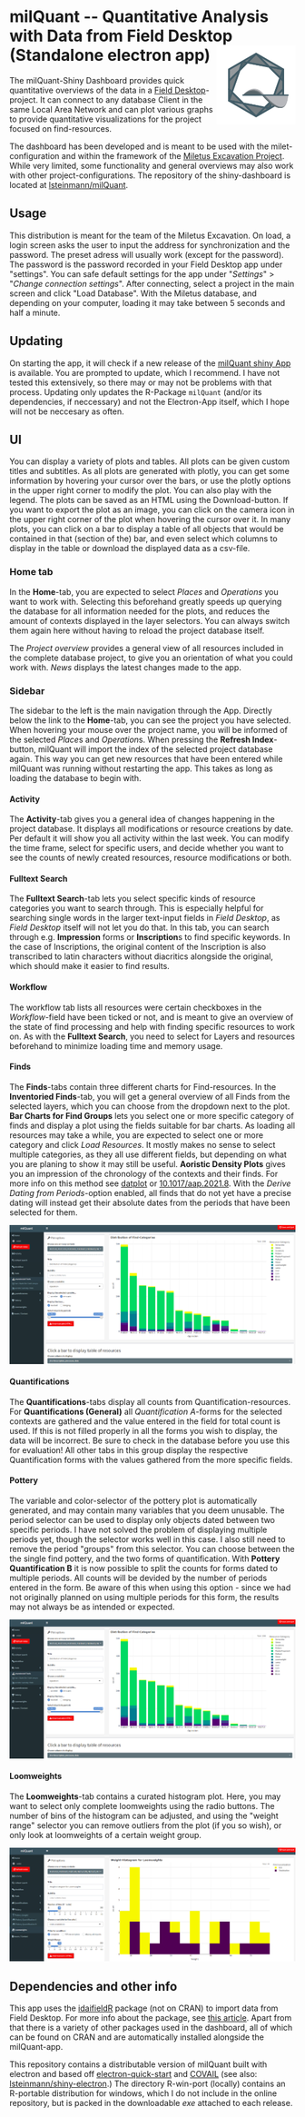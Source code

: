 # milQuant -- Quantitative Analysis with Data from Field Desktop (Standalone electron app) <a href='https://www.miletgrabung.uni-hamburg.de/'><img src='images/quant-icon.png' align="right" height="139" /></a>

The milQuant-Shiny Dashboard provides quick quantitative overviews of the data in a [Field Desktop](https://github.com/dainst/idai-field)-project. It can connect to any database Client in the same Local Area Network and can plot various graphs to provide quantitative visualizations for the project focused on find-resources.

The dashboard has been developed and is meant to be used with the milet-configuration and within the framework of the [Miletus Excavation Project](https://www.miletgrabung.uni-hamburg.de/). While very limited, some functionality and general overviews may also work with other project-configurations. The repository of the shiny-dashboard is located at [lsteinmann/milQuant](https://github.com/lsteinmann/milQuant).

## Usage
This distribution is meant for the team of the Miletus Excavation. On load, a login screen asks the user to input the address for synchronization and the password. The preset adress will usually work (except for the password). The password is the password recorded in your Field Desktop app under "settings". You can safe default settings for the app under "*Settings*" > "*Change connection settings*". After connecting, select a project in the main screen and click "Load Database". With the Miletus database, and depending on your computer, loading it may take between 5 seconds and half a minute. 

## Updating 
On starting the app, it will check if a new release of the [milQuant shiny App](https://github.com/lsteinmann/milQuant) is available. You are prompted to update, which I recommend. I have not tested this extensively, so there may or may not be problems with that process. Updating only updates the R-Package `milQuant` (and/or its dependencies, if neccessary) and not the Electron-App itself, which I hope will not be neccesary as often. 

## UI
You can display a variety of plots and tables. All plots can be given custom titles and subtitles. As all plots are generated with plotly, you can get some information by hovering your cursor over the bars, or use the plotly options in the upper right corner to modify the plot. You can also play with the legend. The plots can be saved as an HTML using the Download-button. If you want to export the plot as an image, you can click on the camera icon in the upper right corner of the plot when hovering the cursor over it. In many plots, you can click on a bar to display a table of all objects that would be contained in that (section of the) bar, and even select which columns to display in the table or download the displayed data as a csv-file.

### Home tab
In the **Home**-tab, you are expected to select *Places* and *Operations* you want to work with. Selecting this beforehand greatly speeds up querying the database for all information needed for the plots, and reduces the amount of contexts displayed in the layer selectors. You can always switch them again here without having to reload the project database itself. 

The *Project overview* provides a general view of all resources included in the complete database project, to give you an orientation of what you could work with. *News* displays the latest changes made to the app. 

### Sidebar
The sidebar to the left is the main navigation through the App. Directly below the link to the **Home**-tab, you can see the project you have selected. When hovering your mouse over the project name, you will be informed of the selected *Place*s and *Operation*s. When pressing the **Refresh Index**-button, milQuant will import the index of the selected project database again. This way you can get new resources that have been entered while milQuant was running without restarting the app. This takes as long as loading the database to begin with. 

#### Activity
The **Activity**-tab gives you a general idea of changes happening in the project database. It displays all modifications or resource creations by date. Per default it will show you all activity within the last week. You can modify the time frame, select for specific users, and decide whether you want to see the counts of newly created resources, resource modifications or both. 

#### Fulltext Search
The **Fulltext Search**-tab lets you select specific kinds of resource categories you want to search through. This is especially helpful for searching single words in the larger text-input fields in *Field Desktop*, as *Field Desktop* itself will not let you do that. In this tab, you can search through e.g. **Impression** forms or **Inscription**s to find specific keywords. In the case of Inscriptions, the original content of the Inscription is also transcribed to latin characters without diacritics alongside the original, which should make it easier to find results. 

#### Workflow
The workflow tab lists all resources were certain checkboxes in the *Workflow*-field have been ticked or not, and is meant to give an overview of the state of find processing and help with finding specific resources to work on. As with the **Fulltext Search**, you need to select for Layers and resources beforehand to minimize loading time and memory usage. 

#### Finds
The **Finds**-tabs contain three different charts for Find-resources. In the **Inventoried Finds**-tab, you will get a general overview of all Finds from the selected layers, which you can choose from the dropdown next to the plot. **Bar Charts for Find Groups** lets you select one or more specific category of finds and display a plot using the fields suitable for bar charts. As loading all resources may take a while, you are expected to select one or more category and click *Load Resources*. It mostly makes no sense to select multiple categories, as they all use different fields, but depending on what you are planing to show it may still be useful. **Aoristic Density Plots** gives you an impression of the chronology of the contexts and their finds. For more info on this method see [datplot](https://github.com/lsteinmann/datplot) or [10.1017/aap.2021.8](https://doi.org/10.1017/aap.2021.8). With the *Derive Dating from Periods*-option enabled, all finds that do not yet have a precise dating will instead get their absolute dates from the periods that have been selected for them.

![Screenshot from the Dashboard: Finds](images/01_Finds.png "Screenshot from the Dashboard: Finds")

#### Quantifications
The **Quantifications**-tabs display all counts from Quantification-resources. For **Quantifications (General)** all *Quantification A*-forms for the selected contexts are gathered and the value entered in the field for total count is used. If this is not filled properly in all the forms you wish to display, the data will be incorrect. Be sure to check in the database before you use this for evaluation! All other tabs in this group display the respective Quantification forms with the values gathered from the more specific fields.  

#### Pottery
The variable and color-selector of the pottery plot is automatically generated, and may contain many variables that you deem unusable. The period selector can be used to display only objects dated between two specific periods. I have not solved the problem of displaying multiple periods yet, though the selector works well in this case. I also still need to remove the period "groups" from this selector. You can choose between the the single find pottery, and the two forms of quantification. With **Pottery Quantification B** it is now possible to split the counts for forms dated to multiple periods. All counts will be devided by the number of periods entered in the form. Be aware of this when using this option - since we had not originally planned on using multiple periods for this form, the results may not always be as intended or expected. 

![Screenshot from the Dashboard: Finds](images/01_Finds.png "Screenshot from the Dashboard: Finds")

#### Loomweights
The **Loomweights**-tab contains a curated histogram plot. Here, you may want to select only complete loomweights using the radio buttons. The number of bins of the histogram can be adjusted, and using the "weight range" selector you can remove outliers from the plot (if you so wish), or only look at loomweights of a certain weight group. 

![Screenshot from the Dashboard: Loomweights](images/03_Loomweights.png "Screenshot from the Dashboard: Loomweights")



## Dependencies and other info
This app uses the [idaifieldR](https://github.com/lsteinmann/idaifieldR) package (not on CRAN) to import data from Field Desktop. For more info about the package, see [this article](https://doi.org/10.34780/068b-q6c7). Apart from that there is a variety of other packages used in the dashboard, all of which can be found on CRAN and are automatically installed alongside the milQuant-app.

This repository contains a distributable version of milQuant built with electron and based off [electron-quick-start](https://github.com/electron/electron-quick-start) and [COVAIL](https://github.com/COVAIL/electron-quick-start/blob/master/main.js) (see also: [lsteinmann/shiny-electron](https://github.com/lsteinmann/shiny-electron).) The directory R-win-port (locally) contains an R-portable distribution for windows, which I do not include in the online repository, but is packed in the downloadable *exe* attached to each release. 

